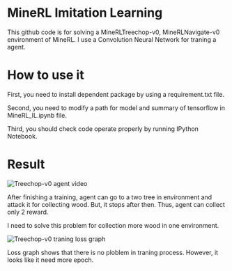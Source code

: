 # MineRL Imitation Learning

This github code is for solving a MineRLTreechop-v0, MineRLNavigate-v0 environment of MineRL. I use a Convolution Neural Network for traning a agent. 

# How to use it

First, you need to install dependent package by using a requirement.txt file. 

Second, you need to modify a path for model and summary of tensorflow in MineRL_IL.ipynb file.

Third, you should check code operate properly by running IPython Notebook.

# Result
![Treechop-v0 agent video](https://github.com/kimbring2/MineRL/blob/master/monitor/ezgif.com-video-to-gif.gif)

After finishing a training, agent can go to a two tree in environment and attack it for collecting wood. But, it stops after then. Thus, agent can collect only 2 reward.

I need to solve this problem for collection more wood in one environment.

![Treechop-v0 traning loss graph](https://github.com/kimbring2/MineRL/blob/master/image/14-47-20.png)

Loss graph shows that there is no ploblem in traning process. However, it looks like it need more epoch.
